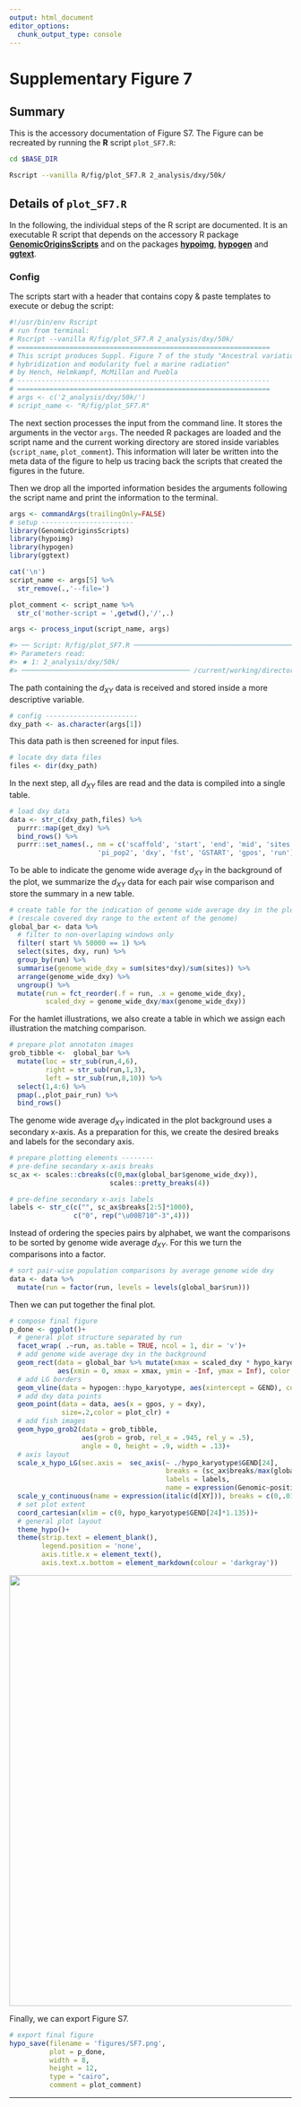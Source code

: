 ```yaml
---
output: html_document
editor_options:
  chunk_output_type: console
---
```

# Supplementary Figure 7



## Summary

This is the accessory documentation of Figure S7.
The Figure can be recreated by running the **R** script `plot_SF7.R`:

```sh
cd $BASE_DIR

Rscript --vanilla R/fig/plot_SF7.R 2_analysis/dxy/50k/

```

## Details of `plot_SF7.R`

In the following, the individual steps of the R script are documented.
It is an executable R script that depends on the accessory R package [**GenomicOriginsScripts**](https://k-hench.github.io/GenomicOriginsScripts) and on the packages [**hypoimg**](https://k-hench.github.io/hypoimg), [**hypogen**](https://k-hench.github.io/hypogen) and [**ggtext**](https://wilkelab.org/ggtext/).

### Config

The scripts start with a header that contains copy & paste templates to execute or debug the script:


```r
#!/usr/bin/env Rscript
# run from terminal:
# Rscript --vanilla R/fig/plot_SF7.R 2_analysis/dxy/50k/
# ===============================================================
# This script produces Suppl. Figure 7 of the study "Ancestral variation,
# hybridization and modularity fuel a marine radiation"
# by Hench, Helmkampf, McMillan and Puebla
# ---------------------------------------------------------------
# ===============================================================
# args <- c('2_analysis/dxy/50k/')
# script_name <- "R/fig/plot_SF7.R"
```

The next section processes the input from the command line.
It stores the arguments in the vector `args`.
The needed R packages are loaded and the script name and the current working directory are stored inside variables (`script_name`, `plot_comment`).
This information will later be written into the meta data of the figure to help us tracing back the scripts that created the figures in the future.

Then we drop all the imported information besides the arguments following the script name and print the information to the terminal.


```r
args <- commandArgs(trailingOnly=FALSE)
# setup -----------------------
library(GenomicOriginsScripts)
library(hypoimg)
library(hypogen)
library(ggtext)

cat('\n')
script_name <- args[5] %>%
  str_remove(.,'--file=')

plot_comment <- script_name %>%
  str_c('mother-script = ',getwd(),'/',.)

args <- process_input(script_name, args)
```

```r
#> ── Script: R/fig/plot_SF7.R ────────────────────────────────────────────
#> Parameters read:
#> ★ 1: 2_analysis/dxy/50k/
#> ────────────────────────────────────────── /current/working/directory ──
```

The path containing the $d_{XY}$ data is received and stored inside a more descriptive variable.


```r
# config -----------------------
dxy_path <- as.character(args[1])
```

This data path is then screened for input files.


```r
# locate dxy data files
files <- dir(dxy_path)
```

In the next step, all $d_{XY}$ files are read and the data is compiled into a single table.


```r
# load dxy data
data <- str_c(dxy_path,files) %>%
  purrr::map(get_dxy) %>%
  bind_rows() %>%
  purrr::set_names(., nm = c('scaffold', 'start', 'end', 'mid', 'sites', 'pi_pop1',
                      'pi_pop2', 'dxy', 'fst', 'GSTART', 'gpos', 'run'))
```

To be able to indicate the genome wide average $d_{XY}$ in the background of the plot, we summarize the $d_{XY}$ data for each pair wise comparison and store the summary in a new table.


```r
# create table for the indication of genome wide average dxy in the plot background
# (rescale covered dxy range to the extent of the genome)
global_bar <- data %>%
  # filter to non-overlaping windows only
  filter( start %% 50000 == 1) %>%
  select(sites, dxy, run) %>%
  group_by(run) %>%
  summarise(genome_wide_dxy = sum(sites*dxy)/sum(sites)) %>%
  arrange(genome_wide_dxy) %>%
  ungroup() %>%
  mutate(run = fct_reorder(.f = run, .x = genome_wide_dxy),
         scaled_dxy = genome_wide_dxy/max(genome_wide_dxy))
```

For the hamlet illustrations, we also create a table in which we assign each illustration the matching comparison.


```r
# prepare plot annotaton images
grob_tibble <-  global_bar %>%
  mutate(loc = str_sub(run,4,6),
         right = str_sub(run,1,3),
         left = str_sub(run,8,10)) %>%
  select(1,4:6) %>%
  pmap(.,plot_pair_run) %>%
  bind_rows()
```

The genome wide average $d_{XY}$ indicated in the plot background uses a secondary x-axis. 
As a preparation for this, we create the desired breaks and labels for the secondary axis.


```r
# prepare plotting elements --------
# pre-define secondary x-axis breaks
sc_ax <- scales::cbreaks(c(0,max(global_bar$genome_wide_dxy)),
                         scales::pretty_breaks(4))

# pre-define secondary x-axis labels
labels <- str_c(c("", sc_ax$breaks[2:5]*1000),
                c("0", rep("\u00B710^-3",4)))
```

Instead of ordering the species pairs by alphabet, we want the comparisons to be sorted by genome wide average $d_{XY}$.
For this we turn the comparisons into a factor.


```r
# sort pair-wise population comparisons by average genome wide dxy
data <- data %>%
  mutate(run = factor(run, levels = levels(global_bar$run)))
```

Then we can put together the final plot.


```r
# compose final figure
p_done <- ggplot()+
  # general plot structure separated by run
  facet_wrap( .~run, as.table = TRUE, ncol = 1, dir = 'v')+
  # add genome wide average dxy in the background
  geom_rect(data = global_bar %>% mutate(xmax = scaled_dxy * hypo_karyotype$GEND[24]),
            aes(xmin = 0, xmax = xmax, ymin = -Inf, ymax = Inf), color = rgb(1,1,1,0),fill = clr_below)+
  # add LG borders
  geom_vline(data = hypogen::hypo_karyotype, aes(xintercept = GEND), color = hypo_clr_lg)+
  # add dxy data points
  geom_point(data = data, aes(x = gpos, y = dxy),
             size=.2,color = plot_clr) +
  # add fish images
  geom_hypo_grob2(data = grob_tibble,
                  aes(grob = grob, rel_x = .945, rel_y = .5),
                  angle = 0, height = .9, width = .13)+
  # axis layout
  scale_x_hypo_LG(sec.axis =  sec_axis(~ ./hypo_karyotype$GEND[24],
                                       breaks = (sc_ax$breaks/max(global_bar$genome_wide_dxy))[1:5],
                                       labels = labels,
                                       name = expression(Genomic~position/~Genome~wide~italic(d[XY]))))+
  scale_y_continuous(name = expression(italic(d[XY])), breaks = c(0,.01, .02))+
  # set plot extent
  coord_cartesian(xlim = c(0, hypo_karyotype$GEND[24]*1.135))+
  # general plot layout
  theme_hypo()+
  theme(strip.text = element_blank(),
        legend.position = 'none',
        axis.title.x = element_text(),
        axis.text.x.bottom = element_markdown(colour = 'darkgray'))
```

<img src="plot_SF7_files/figure-html/unnamed-chunk-11-1.png" width="768" style="display: block; margin: auto;" />

Finally, we can export Figure S7.


```r
# export final figure
hypo_save(filename = 'figures/SF7.png',
          plot = p_done,
          width = 8,
          height = 12,
          type = "cairo",
          comment = plot_comment)
```

---
